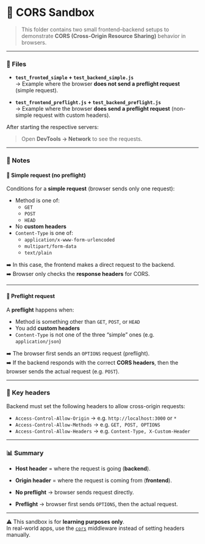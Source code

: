 # 🧪 CORS Sandbox

> This folder contains two small frontend–backend setups to demonstrate **CORS (Cross-Origin Resource Sharing)** behavior in browsers.

---

### 📂 Files

- **`test_fronted_simple` + `test_backend_simple.js`**  
  → Example where the browser **does not send a preflight request** (simple request).

- **`test_frontend_preflight.js` + `test_backend_preflight.js`**  
  → Example where the browser **does send a preflight request** (non-simple request with custom headers).

After starting the respective servers:

> Open **DevTools → Network** to see the requests.

---

### 📝 Notes

#### 🔹 Simple request (no preflight)

Conditions for a **simple request** (browser sends only one request):

- Method is one of:
  - `GET`
  - `POST`
  - `HEAD`
- No **custom headers**
- `Content-Type` is one of:
  - `application/x-www-form-urlencoded`
  - `multipart/form-data`
  - `text/plain`

➡️ In this case, the frontend makes a direct request to the backend.  
➡️ Browser only checks the **response headers** for CORS.

---

#### 🔹 Preflight request

A **preflight** happens when:

- Method is something other than `GET`, `POST`, or `HEAD`
- You add **custom headers**
- `Content-Type` is not one of the three “simple” ones (e.g. `application/json`)

➡️ The browser first sends an `OPTIONS` request (preflight).  
➡️ If the backend responds with the correct **CORS headers**, then the browser sends the actual request (e.g. `POST`).

---

### 🔑 Key headers

Backend must set the following headers to allow cross-origin requests:

- `Access-Control-Allow-Origin` → e.g. `http://localhost:3000` or `*`
- `Access-Control-Allow-Methods` → e.g. `GET, POST, OPTIONS`
- `Access-Control-Allow-Headers` → e.g. `Content-Type, X-Custom-Header`

---

### 📊 Summary

- **Host header** = where the request is going (**backend**).
- **Origin header** = where the request is coming from (**frontend**).

- **No preflight** → browser sends request directly.
- **Preflight** → browser first sends `OPTIONS`, then the actual request.

---

⚠️ This sandbox is for **learning purposes only**.  
In real-world apps, use the [`cors`](https://www.npmjs.com/package/cors) middleware instead of setting headers manually.
